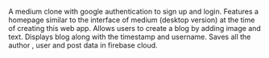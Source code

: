  A medium clone with google authentication to sign up and login.
 Features a homepage similar to the interface of medium (desktop version) at the time of creating this web app.
 Allows users to create a blog by adding image and text. Displays blog along with the timestamp and username.
 Saves all the author , user and post data in firebase cloud.
